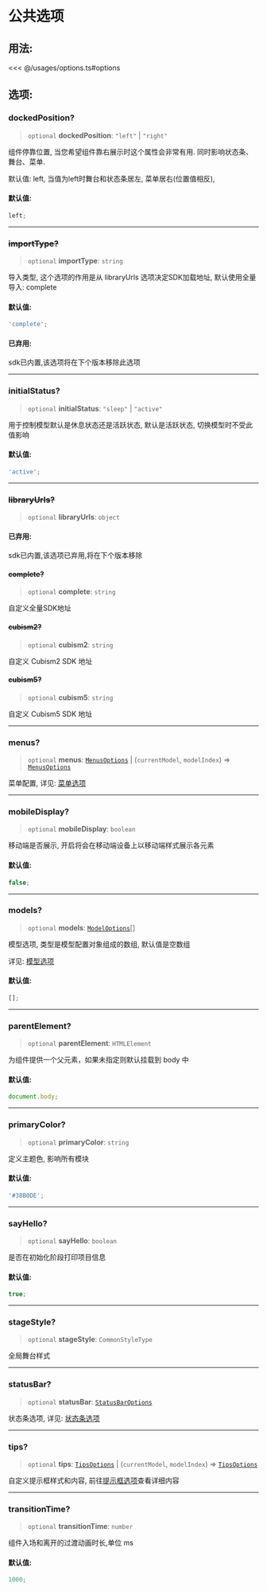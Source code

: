 # 公共选项

## 用法:

<<< @/usages/options.ts#options

## 选项:

### dockedPosition?

> `optional` **dockedPosition**: `"left"` \| `"right"`

组件停靠位置, 当您希望组件靠右展示时这个属性会非常有用. 同时影响状态条、舞台、菜单.

默认值: left, 当值为left时舞台和状态条居左, 菜单居右(位置值相反),

#### 默认值:

```ts
left;
```

---

### ~~importType?~~

> `optional` **importType**: `string`

导入类型, 这个选项的作用是从 libraryUrls 选项决定SDK加载地址, 默认使用全量导入: complete

#### 默认值:

```ts
'complete';
```

#### 已弃用:

sdk已内置,该选项将在下个版本移除此选项

---

### initialStatus?

> `optional` **initialStatus**: `"sleep"` \| `"active"`

用于控制模型默认是休息状态还是活跃状态, 默认是活跃状态, 切换模型时不受此值影响

#### 默认值:

```ts
'active';
```

---

### ~~libraryUrls?~~

> `optional` **libraryUrls**: `object`

#### 已弃用:

sdk已内置,该选项已弃用,将在下个版本移除

#### ~~complete?~~

> `optional` **complete**: `string`

自定义全量SDK地址

#### ~~cubism2?~~

> `optional` **cubism2**: `string`

自定义 Cubism2 SDK 地址

#### ~~cubism5?~~

> `optional` **cubism5**: `string`

自定义 Cubism5 SDK 地址

---

### menus?

> `optional` **menus**: [`MenusOptions`](MenusOptions.md) \| (`currentModel`, `modelIndex`) => [`MenusOptions`](MenusOptions.md)

菜单配置, 详见: [菜单选项](./MenusOptions)

---

### mobileDisplay?

> `optional` **mobileDisplay**: `boolean`

移动端是否展示, 开启将会在移动端设备上以移动端样式展示各元素

#### 默认值:

```ts
false;
```

---

### models?

> `optional` **models**: [`ModelOptions`](ModelOptions.md)[]

模型选项, 类型是模型配置对象组成的数组, 默认值是空数组

详见: [模型选项](./ModelOptions)

#### 默认值:

```ts
[];
```

---

### parentElement?

> `optional` **parentElement**: `HTMLElement`

为组件提供一个父元素，如果未指定则默认挂载到 body 中

#### 默认值:

```ts
document.body;
```

---

### primaryColor?

> `optional` **primaryColor**: `string`

定义主题色, 影响所有模块

#### 默认值:

```ts
'#38B0DE';
```

---

### sayHello?

> `optional` **sayHello**: `boolean`

是否在初始化阶段打印项目信息

#### 默认值:

```ts
true;
```

---

### stageStyle?

> `optional` **stageStyle**: `CommonStyleType`

全局舞台样式

---

### statusBar?

> `optional` **statusBar**: [`StatusBarOptions`](StatusBarOptions.md)

状态条选项, 详见: [状态条选项](./StatusBarOptions)

---

### tips?

> `optional` **tips**: [`TipsOptions`](TipsOptions.md) \| (`currentModel`, `modelIndex`) => [`TipsOptions`](TipsOptions.md)

自定义提示框样式和内容, 前往[提示框选项](./TipsOptions)查看详细内容

---

### transitionTime?

> `optional` **transitionTime**: `number`

组件入场和离开的过渡动画时长,单位 ms

#### 默认值:

```ts
1000;
```
